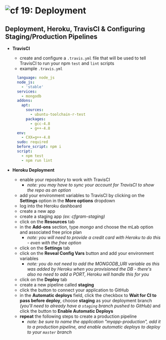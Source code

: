 ![cf](http://i.imgur.com/7v5ASc8.png) 19: Deployment
=====================================

## Deployment, Heroku, TravisCI & Configuring Staging/Production Pipelines
  * **TravisCI**
    * create and configure a `.travis.yml` file that will be used to tell TravisCI to run your npm `test` and `lint` scripts
    * example `.travis.yml`

    ``` yml
      language: node_js
      node_js:
        - 'stable'
      services:
        - mongodb
      addons:
        apt:
          sources:
            - ubuntu-toolchain-r-test
          packages:
            - gcc-4.8
            - g++-4.8
      env:
        - CXX=g++-4.8
      sudo: required
      before_script: npm i
      script:
        - npm test
        - npm run lint
    ```

  * **Heroku Deployment**
    - enable your repository to work with TravisCI
      - *note: you may have to sync your account for TravisCI to show the repo as an option*
    - add your environment variables to TravisCI by clicking on the **Settings** option in the **More options** dropdown
    - log into the Heroku dashboard
    - create a new app
    - create a staging app *(ex: cfgram-staging)*
    - click on the **Resources** tab
    - in the **Add-ons** section, type *mongo* and choose the mLab option and associated free price plan
      - *note: you will need to provide a credit card with Heroku to do this - even with the free option*
    - click on the **Settings** tab
    - click on the **Reveal Config Vars** button and add your environment variables
      - *note: you do not need to add the MONGODB_URI variable as this was added by Heroku when you provisioned the DB - there's also no need to add a PORT, Heroku will handle this for you*
    - click on the **Deploy** tab
    - create a new pipeline called **staging**
    - click the button to connect your application to GitHub
    - in the **Automatic deploys** field, click the checkbox to **Wait for CI to pass before deploy**, choose **staging** as your deployment branch *(you'll need to already have a `staging` branch pushed to GitHub)* and click the button to **Enable Automatic Deploys**
    - **repeat** the following steps to create a production pipeline
      - *note: be sure to name the application "myapp-production", add it to a production pipeline, and enable automatic deploys to deploy to your `master` branch*
